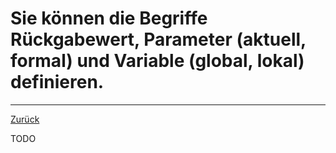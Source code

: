 # Sie können die Begriffe Rückgabewert, Parameter (aktuell, formal) und Variable (global, lokal) definieren. 
---
[Zurück](modular.md)

TODO

